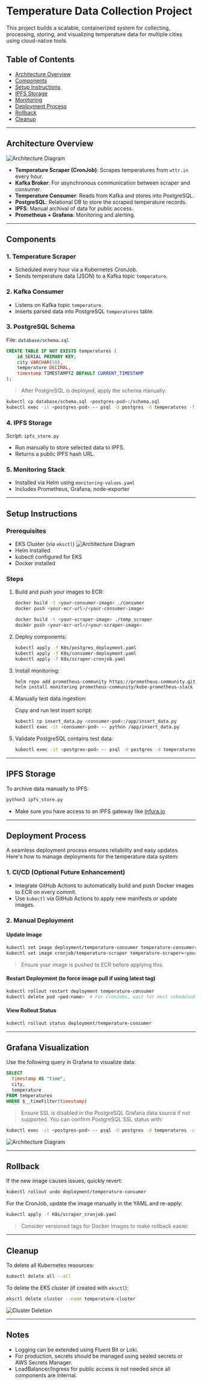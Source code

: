 # Temperature Data Collection Project

This project builds a scalable, containerized system for collecting, processing, storing, and visualizing temperature data for multiple cities using cloud-native tools.

## Table of Contents

* [Architecture Overview](#architecture-overview)
* [Components](#components)
* [Setup Instructions](#setup-instructions)
* [IPFS Storage](#ipfs-storage)
* [Monitoring](#monitoring)
* [Deployment Process](#deployment-process)
* [Rollback](#rollback)
* [Cleanup](#cleanup)

---

## Architecture Overview

![Architecture Diagram](assets/architecture.png)

* **Temperature Scraper (CronJob)**: Scrapes temperatures from `wttr.in` every hour.
* **Kafka Broker**: For asynchronous communication between scraper and consumer.
* **Temperature Consumer**: Reads from Kafka and stores into PostgreSQL.
* **PostgreSQL**: Relational DB to store the scraped temperature records.
* **IPFS**: Manual archival of data for public access.
* **Prometheus + Grafana**: Monitoring and alerting.

---

## Components

### 1. Temperature Scraper

* Scheduled every hour via a Kubernetes CronJob.
* Sends temperature data (JSON) to a Kafka topic `temperature`.

### 2. Kafka Consumer

* Listens on Kafka topic `temperature`.
* Inserts parsed data into PostgreSQL `temperatures` table.

### 3. PostgreSQL Schema

File: `database/schema.sql`

```sql
CREATE TABLE IF NOT EXISTS temperatures (
    id SERIAL PRIMARY KEY,
    city VARCHAR(50),
    temperature DECIMAL,
    timestamp TIMESTAMPTZ DEFAULT CURRENT_TIMESTAMP
);
```

> After PostgreSQL is deployed, apply the schema manually:

```sh
kubectl cp database/schema.sql <postgres-pod>:/schema.sql
kubectl exec -it <postgres-pod> -- psql -U postgres -d temperatures -f /schema.sql
```

### 4. IPFS Storage

Script: `ipfs_store.py`

* Run manually to store selected data to IPFS.
* Returns a public IPFS hash URL.

### 5. Monitoring Stack

* Installed via Helm using `monitoring-values.yaml`
* Includes Prometheus, Grafana, node-exporter

---

## Setup Instructions

### Prerequisites

* EKS Cluster (via `eksctl`)
![Architecture Diagram](assets/eks_cluster.png)
* Helm installed
* kubectl configured for EKS
* Docker installed

### Steps

1. Build and push your images to ECR:

   ```sh
   docker build -t <your-consumer-image> ./consumer
   docker push <your-ecr-url>/<your-consumer-image>

   docker build -t <your-scraper-image> ./temp_scraper
   docker push <your-ecr-url>/<your-scraper-image>
   ```

2. Deploy components:

   ```sh
   kubectl apply -f K8s/postgres_deployment.yaml
   kubectl apply -f K8s/consumer-deployment.yaml
   kubectl apply -f K8s/scraper-cronjob.yaml
   ```

3. Install monitoring:

   ```sh
   helm repo add prometheus-community https://prometheus-community.github.io/helm-charts
   helm install monitoring prometheus-community/kube-prometheus-stack -f monitoring-values.yaml
   ```

4. Manually test data ingestion:

   Copy and run test insert script:

   ```sh
   kubectl cp insert_data.py <consumer-pod>:/app/insert_data.py
   kubectl exec -it <consumer-pod> -- python /app/insert_data.py
   ```

5. Validate PostgreSQL contains test data:

   ```sh
   kubectl exec -it <postgres-pod> -- psql -U postgres -d temperatures -c "SELECT * FROM temperatures;"
   ```

---

## IPFS Storage

To archive data manually to IPFS:

```sh
python3 ipfs_store.py
```

* Make sure you have access to an IPFS gateway like [Infura.io](https://infura.io/)

---

## Deployment Process

A seamless deployment process ensures reliability and easy updates. Here's how to manage deployments for the temperature data system:

### 1. CI/CD (Optional Future Enhancement)

* Integrate GitHub Actions to automatically build and push Docker images to ECR on every commit.
* Use `kubectl` via GitHub Actions to apply new manifests or update images.

### 2. Manual Deployment

#### Update Image

```sh
kubectl set image deployment/temperature-consumer temperature-consumer=<your-new-image>
kubectl set image cronjob/temperature-scraper temperature-scraper=<your-new-image>
```

> Ensure your image is pushed to ECR before applying this.

#### Restart Deployment (to force image pull if using latest tag)

```sh
kubectl rollout restart deployment temperature-consumer
kubectl delete pod <pod-name>  # For CronJobs, wait for next scheduled run
```

#### View Rollout Status

```sh
kubectl rollout status deployment/temperature-consumer
```

---

## Grafana Visualization

Use the following query in Grafana to visualize data:

```sql
SELECT
  timestamp AS "time",
  city,
  temperature
FROM temperatures
WHERE $__timeFilter(timestamp)
```

> Ensure SSL is disabled in the PostgreSQL Grafana data source if not supported. You can confirm PostgreSQL SSL status with:

```sh
kubectl exec -it <postgres-pod> -- psql -U postgres -d temperatures -c "SHOW ssl;"
```
![Architecture Diagram](assets/temp_visuals.png)

---

## Rollback

If the new image causes issues, quickly revert:

```sh
kubectl rollout undo deployment/temperature-consumer
```

For the CronJob, update the image manually in the YAML and re-apply:

```sh
kubectl apply -f K8s/scraper_cronjob.yaml
```

> Consider versioned tags for Docker images to make rollback easier.

---

## Cleanup

To delete all Kubernetes resources:

```sh
kubectl delete all --all
```

To delete the EKS cluster (if created with `eksctl`):

```sh
eksctl delete cluster --name temperature-cluster
```

![Cluster Deletion](assets/cluster_delete.png)

---

## Notes

* Logging can be extended using Fluent Bit or Loki.
* For production, secrets should be managed using sealed secrets or AWS Secrets Manager.
* LoadBalancer/Ingress for public access is not needed since all components are internal.
